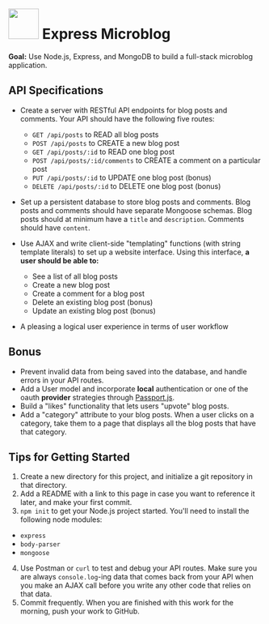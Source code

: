 # <img src="https://cloud.githubusercontent.com/assets/7833470/10899314/63829980-8188-11e5-8cdd-4ded5bcb6e36.png" height="60"> Express Microblog

**Goal:** Use Node.js, Express, and MongoDB to build a full-stack microblog application.

## API Specifications

* Create a server with RESTful API endpoints for blog posts and comments. Your API should have the following five routes:
  * `GET /api/posts` to READ all blog posts
  * `POST /api/posts` to CREATE a new blog post
  * `GET /api/posts/:id` to READ one blog post
  * `POST /api/posts/:id/comments` to CREATE a comment on a particular post
  * `PUT /api/posts/:id` to UPDATE one blog post (bonus)
  * `DELETE /api/posts/:id` to DELETE one blog post (bonus)
  
* Set up a persistent database to store blog posts and comments. Blog posts and comments should have separate Mongoose schemas.  Blog posts should at minimum have a `title` and `description`. Comments should have `content`.

* Use AJAX and write client-side "templating" functions (with string template literals) to set up a website interface. Using this interface, **a user should be able to:**
  * See a list of all blog posts
  * Create a new blog post
  * Create a comment for a blog post
  * Delete an existing blog post (bonus)
  * Update an existing blog post (bonus)
  
* A pleasing a logical user experience in terms of user workflow

## Bonus

* Prevent invalid data from being saved into the database, and handle errors in your API routes.
* Add a User model and incorporate **local** authentication or one of the oauth **provider** strategies through [Passport.js](http://passportjs.org/docs).
* Build a "likes" functionality that lets users "upvote" blog posts.
* Add a "category" attribute to your blog posts. When a user clicks on a category, take them to a page that displays all the blog posts that have that category.

## Tips for Getting Started

1. Create a new directory for this project, and initialize a git repository in that directory. 
2. Add a README with a link to this page in case you want to reference it later, and make your first commit.
3. `npm init` to get your Node.js project started. You'll need to install the following node modules:
  * `express`
  * `body-parser`
  * `mongoose`
4. Use Postman or `curl` to test and debug your API routes. Make sure you are always `console.log`-ing data that comes back from your API when you make an AJAX call before you write any other code that relies on that data. 
5. Commit frequently.  When you are finished with this work for the morning, push your work to GitHub.
